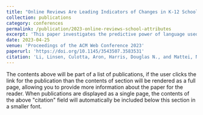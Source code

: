 ```yaml
---
title: "Online Reviews Are Leading Indicators of Changes in K-12 School Attributes"
collection: publications
category: conferences
permalink: /publication/2023-online-reviews-school-attributes
excerpt: 'This paper investigates the predictive power of language used in online reviews of U.S. K-12 schools regarding changes in school attributes like socio-economic makeup and student test scores.'
date: 2023-04-25
venue: 'Proceedings of the ACM Web Conference 2023'
paperurl: 'https://doi.org/10.1145/3543507.3583531'
citation: 'Li, Linsen, Culotta, Aron, Harris, Douglas N., and Mattei, Nicholas. (2023). "Online Reviews Are Leading Indicators of Changes in K-12 School Attributes." <i>Proceedings of the ACM Web Conference 2023</i>. 2808–2818.'
---
```


The contents above will be part of a list of publications, if the user clicks the link for the publication than the contents of section will be rendered as a full page, allowing you to provide more information about the paper for the reader. When publications are displayed as a single page, the contents of the above "citation" field will automatically be included below this section in a smaller font.
